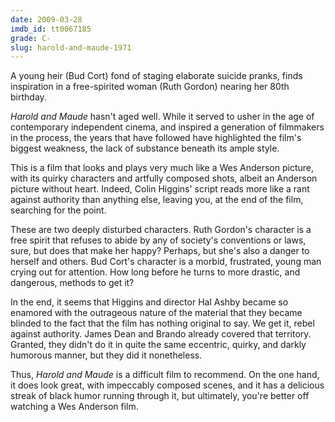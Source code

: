 ```yaml
---
date: 2009-03-28
imdb_id: tt0067185
grade: C-
slug: harold-and-maude-1971
---
```


A young heir (Bud Cort) fond of staging elaborate suicide pranks, finds inspiration in a free-spirited woman (Ruth Gordon) nearing her 80th birthday.

_Harold and Maude_ hasn't aged well. While it served to usher in the age of contemporary independent cinema, and inspired a generation of filmmakers in the process, the years that have followed have highlighted the film's biggest weakness, the lack of substance beneath its ample style.

This is a film that looks and plays very much like a Wes Anderson picture, with its quirky characters and artfully composed shots, albeit an Anderson picture without heart. Indeed, Colin Higgins' script reads more like a rant against authority than anything else, leaving you, at the end of the film, searching for the point.

These are two deeply disturbed characters. Ruth Gordon's character is a free spirit that refuses to abide by any of society's conventions or laws, sure, but does that make her happy? Perhaps, but she's also a danger to herself and others. Bud Cort's character is a morbid, frustrated, young man crying out for attention. How long before he turns to more drastic, and dangerous, methods to get it?

In the end, it seems that Higgins and director Hal Ashby became so enamored with the outrageous nature of the material that they became blinded to the fact that the film has nothing original to say. We get it, rebel against authority. James Dean and Brando already covered that territory. Granted, they didn't do it in quite the same eccentric, quirky, and darkly humorous manner, but they did it nonetheless.

Thus, _Harold and Maude_ is a difficult film to recommend. On the one hand, it does look great, with impeccably composed scenes, and it has a delicious streak of black humor running through it, but ultimately, you're better off watching a Wes Anderson film.
